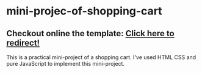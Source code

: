 # mini-projec-of-shopping-cart

<h2> Checkout online the template: <a href="https://shopping-cart-hamid-hassani.netlify.app/" target="_blank" > Click here to redirect! </a>  </h2>

This is a practical mini-project of a shopping cart. I've used HTML CSS and pure JavaScript to implement this mini-project.
